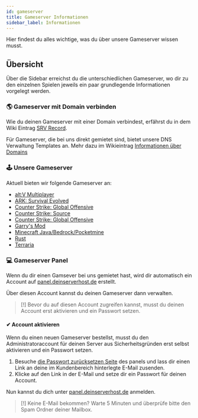 ```yaml
---
id: gameserver
title: Gameserver Informationen
sidebar_label: Informationen
---
```

Hier findest du alles wichtige, was du über unsere Gameserver wissen musst.


## Übersicht
Über die Sidebar erreichst du die unterschiedlichen Gameserver, wo dir zu den einzelnen Spielen jeweils ein paar grundlegende Informationen vorgelegt werden.


### 🌎 Gameserver mit Domain verbinden
Wie du deinen Gameserver mit einer Domain verbindest, erfährst du in dem Wiki Eintrag [SRV Record](srv-record-erstellen.md).

Für Gameserver, die bei uns direkt gemietet sind, bietet unsere DNS Verwaltung Templates an. Mehr dazu im Wikieintrag [Informationen über Domains](domains#-dns-templates)
### 🕹 Unsere Gameserver
Aktuell bieten wir folgende Gameserver an:
- [alt:V Multiplayer]()
- [ARK: Survival Evolved]()
- [Counter Strike: Global Offensive]()
- [Counter Strike: Source]()
- [Counter Strike: Global Offensive]()
- [Garry's Mod]()
- [Minecraft Java/Bedrock/Pocketmine](minecraft-gameserver)
- [Rust](rust-gameserver)
- [Terraria]()

### 💻 Gameserver Panel

Wenn du dir einen Gamsever bei uns gemietet hast, wird dir automatisch ein Account auf [panel.deinserverhost.de](https://panel.deinserverhost.de) erstellt.

Über diesen Account kannst du deinen Gameserver dann verwalten.

> [!] Bevor du auf diesen Account zugreifen kannst, musst du deinen Account erst aktivieren und ein Passwort setzen.

#### ✔ Account aktivieren
Wenn du einen neuen Gameserver bestellst, musst du den Administratoraccount für deinen Server aus Sicherheitsgründen erst selbst aktivieren und ein Passwort setzen.
1. Besuche [die Passwort zurücksetzen Seite](https://panel.deinserverhost.de/auth/password) des panels und lass dir einen Link an deine im Kundenbereich hinterlegte E-Mail zusenden.
2. Klicke auf den Link in der E-Mail und setze dir ein Passwort für deinen Account.

Nun kannst du dich unter [panel.deinserverhost.de](https://panel.deinserverhost.de) anmelden.

> [!] Keine E-Mail bekommen? Warte 5 Minuten und überprüfe bitte den Spam Ordner deiner Mailbox.